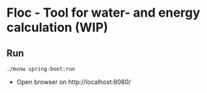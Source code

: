 # Floc - Tool for water- and energy calculation (WIP)

## Run

```console
./mvnw spring-boot:run
```

* Open browser on http://localhost:8080/
